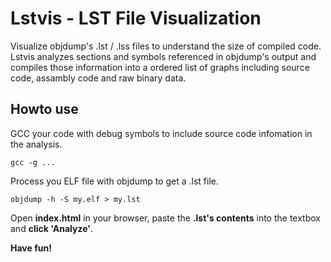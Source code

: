 Lstvis - LST File Visualization
===============================

Visualize objdump's .lst / .lss files to understand the size of compiled code. 
Lstvis analyzes sections and symbols referenced in objdump's output and compiles 
those information into a ordered list of graphs including source code, 
assambly code and raw binary data.

Howto use
---------

GCC your code with debug symbols to include source code infomation in the analysis.

    gcc -g ...

Process you ELF file with objdump to get a .lst file.

    objdump -h -S my.elf > my.lst

Open **index.html** in your browser, paste the **.lst's contents** into the textbox and **click 'Analyze'**.

**Have fun!**
